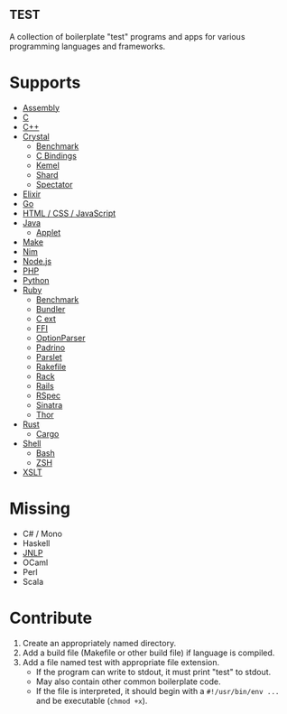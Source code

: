 TEST
----

A collection of boilerplate "test" programs and apps for various programming
languages and frameworks.

Supports
========

* [Assembly](asm)
* [C](c)
* [C++](cpp)
* [Crystal](crystal)
  * [Benchmark](crystal/benchmark)
  * [C Bindings](crystal/bindings)
  * [Kemel](crystal/kemel)
  * [Shard](crystal/shard)
  * [Spectator](crystal/spectator)
* [Elixir](elixir)
* [Go](go)
* [HTML / CSS / JavaScript](html)
* [Java](java)
  * [Applet](java/applet)
* [Make](make)
* [Nim](nim)
* [Node.js](node.js)
* [PHP](php)
* [Python](python)
* [Ruby](ruby)
  * [Benchmark](ruby/benchmark.rb)
  * [Bundler](ruby/bundler)
  * [C ext](ruby/c_ext)
  * [FFI](ruby/ffi)
  * [OptionParser](ruby/optparse.rb)
  * [Padrino](ruby/padrino)
  * [Parslet](ruby/parslet)
  * [Rakefile](ruby/Rakefile)
  * [Rack](ruby/rack)
  * [Rails](ruby/rails)
  * [RSpec](ruby/rspec)
  * [Sinatra](ruby/sinatra)
  * [Thor](ruby/thor)
* [Rust](rust)
  * [Cargo](rust/cargo)
* [Shell](shell)
  * [Bash](shell/bash)
  * [ZSH](shell/zsh)
* [XSLT](xslt)

Missing
=======

* C# / Mono
* Haskell
* [JNLP](http://docs.oracle.com/javase/tutorial/deployment/applet/deployingApplet.html)
* OCaml
* Perl
* Scala

Contribute
==========

1. Create an appropriately named directory.
2. Add a build file (Makefile or other build file) if language is compiled.
3. Add a file named test with appropriate file extension.
   * If the program can write to stdout, it must print "test" to stdout.
   * May also contain other common boilerplate code.
   * If the file is interpreted, it should begin with a `#!/usr/bin/env ...` and
     be executable (`chmod +x`).
